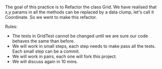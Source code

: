 The goal of this practice is to Refactor the class Grid.
We have realised that x,y params in all the methods can be replaced by a data clump, let's call it Coordinate.
So we went to make this refactor.

Rules:
- The tests in GridTest cannot be changed until we are sure our code behaves the same than before.
- We will work in small steps, each step needs to make pass all the tests. Each small step can be a commit.
- We will work in pairs, each one will fork this project.
- We will discuss again in 10 mins.